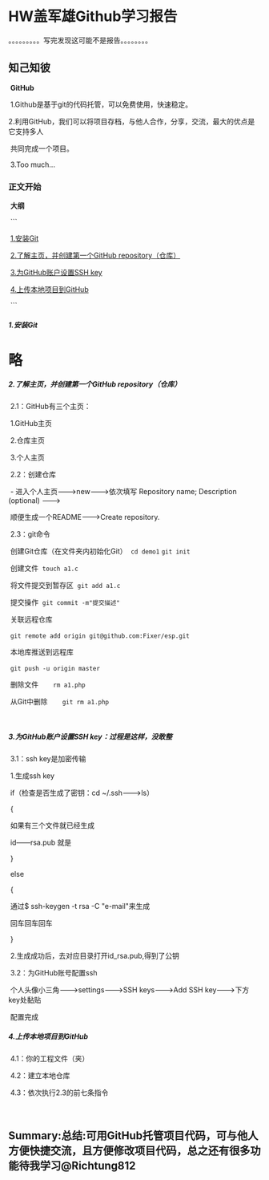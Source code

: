 # HW盖军雄Github学习报告

。。。。。。。。。写完发现这可能不是报告。。。。。。。。

## 知己知彼

​			**GitHub**

​			1.Github是基于git的代码托管，可以免费使用，快速稳定。

​			2.利用GitHub，我们可以将项目存档，与他人合作，分享，交流，最大的优点是它支持多人

​				共同完成一个项目。

​			3.Too much...

### 正文开始

​		**大纲**

​				```

​					  [1.安装Git](https://github.com/Fixer-itb/Github-/edit/master/写成教程的学习报告，不要模仿，因为不全.md#1)

​						[2.了解主页，并创建第一个GitHub repository（仓库）](https://github.com/Fixer-itb/Github-/edit/master/写成教程的学习报告，不要模仿，因为不全.md#2)

​						[3.为GitHub账户设置SSH key](https://github.com/Fixer-itb/Github-/edit/master/写成教程的学习报告，不要模仿，因为不全.md#3)

​						[4.上传本地项目到GitHub](https://github.com/Fixer-itb/Github-/edit/master/写成教程的学习报告，不要模仿，因为不全.md#4)

​				```

##### 1.安装Git

# 略

##### 2.了解主页，并创建第一个GitHub repository（仓库）

​				2.1：GitHub有三个主页：

​						1.GitHub主页

​						2.仓库主页

​						3.个人主页

​				2.2：创建仓库

​						-   进入个人主页--->new--->依次填写 Repository name; Description (optional) --->

​						  顺便生成一个README--->Create repository.

​				2.3：git命令

​						创建Git仓库（在文件夹内初始化Git）
​						`cd demo1`
​						`git init`

​						创建文件
​						`touch a1.c`

​						将文件提交到暂存区
​						`git add a1.c`

​						提交操作
​						`git commit -m"提交描述"`

​						关联远程仓库

​						`git remote add origin git@github.com:Fixer/esp.git`

​						本地库推送到远程库

​                      `git push -u origin master`

​						删除文件
​						`	rm a1.php`

​						从Git中删除
​						`	git rm a1.php`

​								

##### 3.为GitHub账户设置SSH key：过程是这样，没敢整

​				3.1：ssh key是加密传输	

​						1.生成ssh key

​							if（检查是否生成了密钥：cd ~/.ssh--->ls）

​									{  

​										 如果有三个文件就已经生成

​										id——rsa.pub 就是

​									}

​							else

​										{

​											通过$ ssh-keygen -t rsa -C "e-mail"来生成

​											回车回车回车

​										}

​							2.生成成功后，去对应目录打开id_rsa.pub,得到了公钥

​						3.2：为GitHub账号配置ssh

​								个人头像小三角--->settings--->SSH keys--->Add SSH key--->下方key处黏贴

​								配置完成

##### 4.上传本地项目到GitHub

​						4.1：你的工程文件（夹）

​						4.2：建立本地仓库

​						4.3：依次执行2.3的前七条指令

​								



## Summary:总结:可用GitHub托管项目代码，可与他人方便快捷交流，且方便修改项目代码，总之还有很多功能待我学习@Richtung812

```

```
